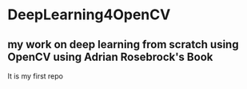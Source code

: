 # DeepLearning4OpenCV
<h2>my work on deep learning from scratch using OpenCV using Adrian Rosebrock's Book</h2>

It is my first repo

